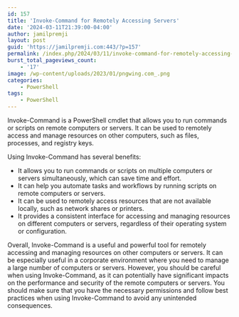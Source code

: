```yaml
---
id: 157
title: 'Invoke-Command for Remotely Accessing Servers'
date: '2024-03-11T21:39:00-04:00'
author: jamilpremji
layout: post
guid: 'https://jamilpremji.com:443/?p=157'
permalink: /index.php/2024/03/11/invoke-command-for-remotely-accessing-servers/
burst_total_pageviews_count:
    - '17'
image: /wp-content/uploads/2023/01/pngwing.com_.png
categories:
    - PowerShell
tags:
    - PowerShell
---
```


Invoke-Command is a PowerShell cmdlet that allows you to run commands or scripts on remote computers or servers. It can be used to remotely access and manage resources on other computers, such as files, processes, and registry keys.

Using Invoke-Command has several benefits:

- It allows you to run commands or scripts on multiple computers or servers simultaneously, which can save time and effort.
- It can help you automate tasks and workflows by running scripts on remote computers or servers.
- It can be used to remotely access resources that are not available locally, such as network shares or printers.
- It provides a consistent interface for accessing and managing resources on different computers or servers, regardless of their operating system or configuration.

Overall, Invoke-Command is a useful and powerful tool for remotely accessing and managing resources on other computers or servers. It can be especially useful in a corporate environment where you need to manage a large number of computers or servers. However, you should be careful when using Invoke-Command, as it can potentially have significant impacts on the performance and security of the remote computers or servers. You should make sure that you have the necessary permissions and follow best practices when using Invoke-Command to avoid any unintended consequences.
